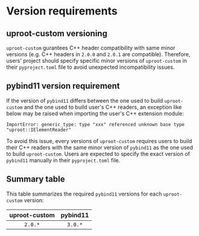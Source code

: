 # Version requirements

## uproot-custom versioning

`uproot-custom` gurantees C++ header compatibility with same minor versions (e.g. C++ headers in `2.0.0` and `2.0.1` are compatible). Therefore, users' project should specify specific minor versions of `uproot-custom` in their `pyproject.toml` file to avoid unexpected incompatibility issues.

## pybind11 version requirement

If the version of `pybind11` differs between the one used to build `uproot-custom` and the one used to build user's C++ readers, an exception like below may be raised when importing the user's C++ extension module:

```
ImportError: generic_type: type "xxx" referenced unknown base type "uproot::IElementReader"
```

To avoid this issue, every versions of `uproot-custom` requires users to build their C++ readers with the same minor version of `pybind11` as the one used to build `uproot-custom`. Users are expected to specify the exact version of `pybind11` manually in their `pyproject.toml` file.

## Summary table

This table summarizes the required `pybind11` versions for each `uproot-custom` version:

| uproot-custom | pybind11 |
| :-----------: | :------: |
| `2.0.*`       | `3.0.*`  |
